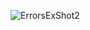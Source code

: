 ![ErrorsExShot2](https://user-images.githubusercontent.com/112376760/187183712-e19f4020-1657-47fd-84e0-540db24d1a50.png)
